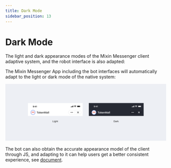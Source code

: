 ```yaml
---
title: Dark Mode
sidebar_position: 13
---
```


# Dark Mode

The light and dark appearance modes of the Mixin Messenger client adaptive system, and the robot interface is also adapted:

The Mixin Messenger App including the bot interfaces will automatically adapt to the light or dark mode of the native system:

![Dark Mode](./dark-mode.png)

The bot can also obtain the accurate appearance model of the client through JS, and adapting to it can help users get a better consistent experience, see [document](../get-started/js).
